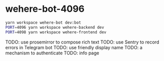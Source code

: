 # wehere-bot-4096

```sh
yarn workspace wehere-bot dev:bot
PORT=4096 yarn workspace wehere-backend dev
PORT=4098 yarn workspace wehere-frontend dev
```

TODO: use prosemirror to compose rich text
TODO: use Sentry to record errors in Telegram bot
TODO: use friendly display name
TODO: a mechanism to authenticate
TODO: info page
